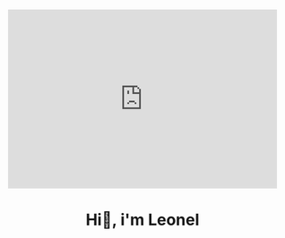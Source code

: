 ### 
<div align="center">
  <div style="width:480px">
    <iframe allow="fullscreen" frameBorder="0" height="320"  src="https://giphy.com/embed/u2wg2uXJbHzkXkPphr/video" width="480">        </iframe>
  </div>
  <h1>
    Hi👋, i'm Leonel
  </h1>
 </div>



<!--
**LeonelBarchetta/LeonelBarchetta** is a ✨ _special_ ✨ repository because its `README.md` (this file) appears on your GitHub profile.

Here are some ideas to get you started:

- 🔭 I’m currently working on ...
- 🌱 I’m currently learning ...
- 👯 I’m looking to collaborate on ...
- 🤔 I’m looking for help with ...
- 💬 Ask me about ...
- 📫 How to reach me: ...
- 😄 Pronouns: ...
- ⚡ Fun fact: ...
-->
